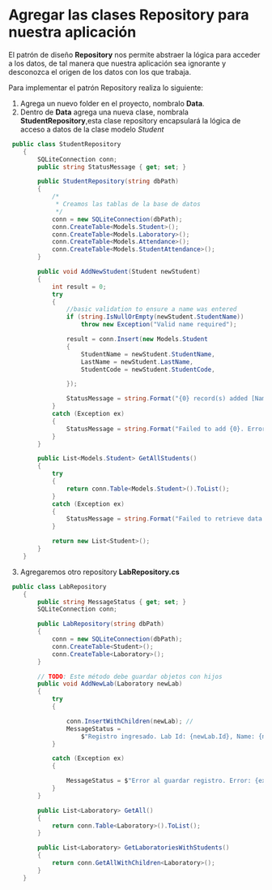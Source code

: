 
# Agregar las clases Repository para nuestra aplicación

El patrón de diseño **Repository** nos permite abstraer la lógica para acceder a los datos, de tal manera que nuestra aplicación sea ignorante y desconozca el origen de los datos con los que trabaja.

Para implementar el patrón Repository realiza lo siguiente:

1. Agrega un nuevo folder en el proyecto, nombralo **Data**.
2. Dentro de **Data** agrega una nueva clase, nombrala **StudentRepository**,esta clase repository encapsulará la lógica de acceso a datos de la clase modelo *Student*

```c#
 public class StudentRepository
    {
        SQLiteConnection conn;
        public string StatusMessage { get; set; }

        public StudentRepository(string dbPath)
        {
            /*
             * Creamos las tablas de la base de datos
             */
            conn = new SQLiteConnection(dbPath);
            conn.CreateTable<Models.Student>();
            conn.CreateTable<Models.Laboratory>();
            conn.CreateTable<Models.Attendance>();
            conn.CreateTable<Models.StudentAttendance>();
        }

        public void AddNewStudent(Student newStudent)
        {
            int result = 0;
            try
            {
                //basic validation to ensure a name was entered
                if (string.IsNullOrEmpty(newStudent.StudentName))
                    throw new Exception("Valid name required");

                result = conn.Insert(new Models.Student
                {
                    StudentName = newStudent.StudentName,
                    LastName = newStudent.LastName,
                    StudentCode = newStudent.StudentCode,

                });

                StatusMessage = string.Format("{0} record(s) added [Name: {1})", result, newStudent.StudentName);
            }
            catch (Exception ex)
            {
                StatusMessage = string.Format("Failed to add {0}. Error: {1}", newStudent.StudentName, ex.Message);
            }
        }

        public List<Models.Student> GetAllStudents()
        {
            try
            {
                return conn.Table<Models.Student>().ToList();
            }
            catch (Exception ex)
            {
                StatusMessage = string.Format("Failed to retrieve data. {0}", ex.Message);
            }

            return new List<Student>();
        }
    }
```

3. Agregaremos otro repository **LabRepository.cs**

```c#
 public class LabRepository
    {
        public string MessageStatus { get; set; }
        SQLiteConnection conn;

        public LabRepository(string dbPath)
        {
            conn = new SQLiteConnection(dbPath);
            conn.CreateTable<Student>();
            conn.CreateTable<Laboratory>();
        }

        // TODO: Este método debe guardar objetos con hijos
        public void AddNewLab(Laboratory newLab)
        {
            try
            {

                conn.InsertWithChildren(newLab); //
                MessageStatus =
                    $"Registro ingresado. Lab Id: {newLab.Id}, Name: {newLab.LabName}";
            }

            catch (Exception ex)
            {

                MessageStatus = $"Error al guardar registro. Error: {ex.Message}";
            }
        }

        public List<Laboratory> GetAll()
        {
            return conn.Table<Laboratory>().ToList();
        }

        public List<Laboratory> GetLaboratoriesWithStudents()
        {
            return conn.GetAllWithChildren<Laboratory>();
        }
    }
 
```    
